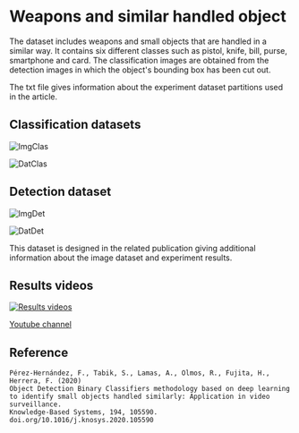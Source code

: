 # Weapons and similar handled object

The dataset includes weapons and small objects that are handled in a similar way. It contains six different classes such as pistol, knife, bill, purse, smartphone and card. The classification images are obtained from the detection images in which the object's bounding box has been cut out. 

The txt file gives information about the experiment dataset partitions used in the article.

## Classification datasets

![ImgClas](https://github.com/ari-dasci/OD-WeaponDetection/blob/master/pictures/Images%20Classification.jpg)

![DatClas](https://github.com/ari-dasci/OD-WeaponDetection/blob/master/pictures/Dataset%20Classification.jpg)

## Detection dataset

![ImgDet](https://github.com/ari-dasci/OD-WeaponDetection/blob/master/pictures/Images%20Detection.jpg)

![DatDet](https://github.com/ari-dasci/OD-WeaponDetection/blob/master/pictures/Dataset%20Detection.jpg)

This dataset is designed in the related publication giving additional information about the image dataset and experiment results.

## Results videos

[![Results videos](https://github.com/ari-dasci/OD-WeaponDetection/blob/master/pictures/Results%20Videos.png)](https://www.youtube.com/watch?v=qHqb70KzeMY&list=PL8vVH_wJRIZFlQWaHTxe2e0BWiqQVyWxM&ab_channel=FranciscoP%C3%A9rez-Hern%C3%A1ndez)

[Youtube channel](https://www.youtube.com/watch?v=qHqb70KzeMY&list=PL8vVH_wJRIZFlQWaHTxe2e0BWiqQVyWxM&ab_channel=FranciscoP%C3%A9rez-Hern%C3%A1ndez)



## Reference
```
Pérez-Hernández, F., Tabik, S., Lamas, A., Olmos, R., Fujita, H., Herrera, F. (2020) 
Object Detection Binary Classifiers methodology based on deep learning to identify small objects handled similarly: Application in video surveillance. 
Knowledge-Based Systems, 194, 105590. doi.org/10.1016/j.knosys.2020.105590
```
